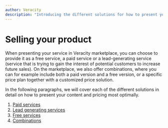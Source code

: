 ```yaml
---
author: Veracity
description: "Introducing the different solutions for how to present your content and pricing most optimally."
---
```


# Selling your product

When presenting your service in Veracity marketplace, you can choose to provide it as a free service, a paid service or a lead-generating service (service that is trying to gain the interest of potential customers to increase future sales).​
On the marketplace, we also offer combinations, where you can for example include both a paid version and a free version, or a specific price plan together with a customized price solution.​

In the following paragraphs, we will cover each of the different solutions in detail on how to present your content and pricing most optimally.

1. [Paid services](./paidservices.md)​
2. [Lead generating services​](./leadsgeneratingservices.md)​
3. [Free services​​](./freeservices​.md)​
4. [Combinations](./hybridsolutions​.md)​

